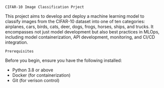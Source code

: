 `CIFAR-10 Image Classification Prject`

This project aims to develop and deploy a machine learning model to classify images from the CIFAR-10 dataset into one of ten categories: airplanes, cars, birds, cats, deer, dogs, frogs, horses, ships, and trucks. It encompasses not just model development but also best practices in MLOps, including model containerization, API development, monitoring, and CI/CD integration.

`Prerequisites`

Before you begin, ensure you have the following installed:

- Python 3.8 or above
- Docker (for containerization)
- Git (for verison control)